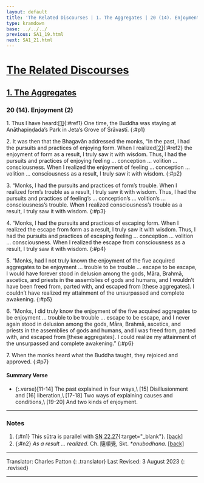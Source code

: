 ```yaml
---
layout: default
title: 'The Related Discourses | 1. The Aggregates | 20 (14). Enjoyment (2)'
type: kramdown
base: ../../../
previous: SA1_19.html
next: SA1_21.html
---
```


# [The Related Discourses](../index.html)
## [1. The Aggregates](index.html)
### 20 (14). Enjoyment (2)

1\. Thus I have heard:[\[1\]](#n1){:#ref1} One time, the Buddha was staying at Anāthapiṇḍada’s Park in Jeta’s Grove of Śrāvastī.
{:#p1}

2\. It was then that the Bhagavān addressed the monks, “In the past, I had the pursuits and practices of enjoying form. When I realized[\[2\]](#n2){:#ref2} the enjoyment of form as a result, I truly saw it with wisdom. Thus, I had the pursuits and practices of enjoying feeling … conception … volition … consciousness. When I realized the enjoyment of feeling … conception … volition … consciousness as a result, I truly saw it with wisdom.
{:#p2}

3\. “Monks, I had the pursuits and practices of form’s trouble. When I realized form’s trouble as a result, I truly saw it with wisdom. Thus, I had the pursuits and practices of feeling’s … conception’s … volition’s … consciousness’s trouble. When I realized consciousness’s trouble as a result, I truly saw it with wisdom.
{:#p3}

4\. “Monks, I had the pursuits and practices of escaping form. When I realized the escape from form as a result, I truly saw it with wisdom. Thus, I had the pursuits and practices of escaping feeling … conception … volition … consciousness. When I realized the escape from consciousness as a result, I truly saw it with wisdom.
{:#p4}

5\. “Monks, had I not truly known the enjoyment of the five acquired aggregates to be enjoyment … trouble to be trouble … escape to be escape, I would have forever stood in delusion among the gods, Māra, Brahmā, ascetics, and priests in the assemblies of gods and humans, and I wouldn’t have been freed from, parted with, and escaped from [these aggregates]. I couldn’t have realized my attainment of the unsurpassed and complete awakening.
{:#p5}

6\. “Monks, I did truly know the enjoyment of the five acquired aggregates to be enjoyment … trouble to be trouble … escape to be escape, and I never again stood in delusion among the gods, Māra, Brahmā, ascetics, and priests in the assemblies of gods and humans, and I was freed from, parted with, and escaped from [these aggregates]. I could realize my attainment of the unsurpassed and complete awakening.”
{:#p6}

7\. When the monks heard what the Buddha taught, they rejoiced and approved.
{:#p7}

#### Summary Verse
* {:.verse}[11-14] The past explained in four ways,\\
[15] Disillusionment and [16] liberation,\\
[17-18] Two ways of explaining causes and conditions,\\
[19-20] And two kinds of enjoyment.

---

### Notes

1. {:#n1} This sūtra is parallel with [SN 22.27](https://suttacentral.net/sn22.27){:target="_blank"}. [\[back\]](#ref1)
2. {:#n2} <em>As a result … realized</em>. Ch. 隨順覺, Skt. <em>\*anubodhana</em>. [\[back\]](#ref2)

---

Translator: Charles Patton
{: .translator}
Last Revised: 3 August 2023
{: .revised}

---